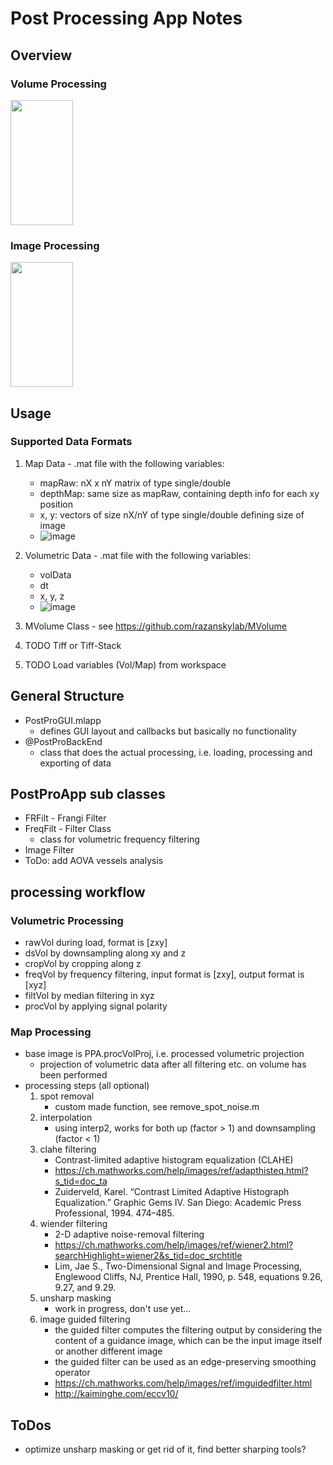 # Post Processing App Notes

## Overview

### Volume Processing

<img src="https://user-images.githubusercontent.com/558053/71764036-261b5200-2ee3-11ea-9140-258850ba51ee.png" width="100" height="200">

### Image Processing

<img src="https://user-images.githubusercontent.com/558053/71764025-0be17400-2ee3-11ea-84a9-e20000e0f01a.png" width="100" height="200">

## Usage

### Supported Data Formats

1. Map Data - .mat file with the following variables:
   - mapRaw: nX x nY matrix of type single/double
   - depthMap: same size as mapRaw, containing depth info for each xy position
   - x, y: vectors of size nX/nY of type single/double defining size of image
   - ![image](https://user-images.githubusercontent.com/558053/71764251-bc507780-2ee5-11ea-8d90-28584292e991.png)

2. Volumetric Data - .mat file with the following variables:
   - volData
   - dt
   - x, y, z
   - ![image](https://user-images.githubusercontent.com/558053/71764000-b9a05300-2ee2-11ea-82dc-31744f20bc9c.png)
3. MVolume Class - see <https://github.com/razanskylab/MVolume>
4. TODO Tiff or Tiff-Stack
5. TODO Load variables (Vol/Map) from workspace

## General Structure

- PostProGUI.mlapp
  - defines GUI layout and callbacks but basically no functionality
- @PostProBackEnd
  - class that does the actual processing, i.e. loading, processing and exporting of data

## PostProApp sub classes

- FRFilt - Frangi Filter
- FreqFilt - Filter Class
  - class for volumetric frequency filtering
- Image Filter
- ToDo: add AOVA vessels analysis

## processing workflow

### Volumetric Processing

- rawVol during load, format is [zxy]
- dsVol by downsampling along xy and z
- cropVol by cropping along z
- freqVol by frequency filtering, input format is [zxy], output format is [xyz]
- filtVol by median filtering in xyz
- procVol by applying signal polarity

### Map Processing

- base image is PPA.procVolProj, i.e. processed volumetric projection
  - projection of volumetric data after all filtering etc. on volume has been performed
- processing steps (all optional)
  1. spot removal
     - custom made function, see remove_spot_noise.m
  2. interpolation
     - using interp2, works for both up (factor > 1) and downsampling (factor < 1)
  3. clahe filtering
     - Contrast-limited adaptive histogram equalization (CLAHE)
     - <https://ch.mathworks.com/help/images/ref/adapthisteq.html?s_tid=doc_ta> 
     - Zuiderveld, Karel. “Contrast Limited Adaptive Histograph Equalization.” Graphic Gems IV. San Diego: Academic Press Professional, 1994. 474–485.
  4. wiender filtering
     - 2-D adaptive noise-removal filtering
     - <https://ch.mathworks.com/help/images/ref/wiener2.html?searchHighlight=wiener2&s_tid=doc_srchtitle>
     - Lim, Jae S., Two-Dimensional Signal and Image Processing, Englewood Cliffs, NJ, Prentice Hall, 1990, p. 548, equations 9.26, 9.27, and 9.29.
  5. unsharp masking
     - work in progress, don't use yet...
  6. image guided filtering
     - the guided filter computes the filtering output by considering the content of a guidance image, which can be the input image itself or another different image
     - the guided filter can be used as an edge-preserving smoothing operator
     - <https://ch.mathworks.com/help/images/ref/imguidedfilter.html>
     - <http://kaiminghe.com/eccv10/>

## ToDos

- optimize unsharp masking or get rid of it, find better sharping tools?
